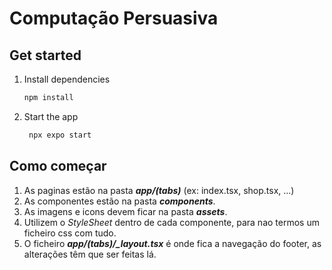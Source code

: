# Computação Persuasiva

## Get started
1. Install dependencies
   ```bash
   npm install
   ```
2. Start the app
   ```bash
    npx expo start
   ```

## Como começar

1. As paginas estão na pasta ***app/(tabs)*** (ex: index.tsx, shop.tsx, ...)
2. As componentes estão na pasta ***components***.
3. As imagens e icons devem ficar na pasta ***assets***.
4. Utilizem o *StyleSheet* dentro de cada componente, para nao termos um ficheiro css com tudo.
5. O ficheiro ***app/(tabs)/_layout.tsx*** é onde fica a navegação do footer, as alterações têm que ser feitas lá.


